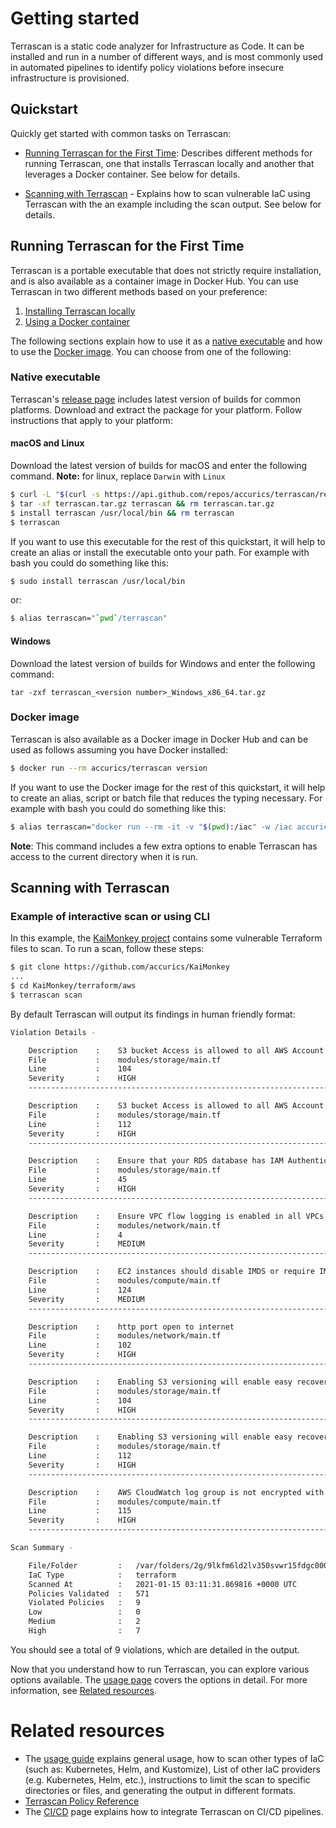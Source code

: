 # Getting started

Terrascan is a static code analyzer for Infrastructure as Code. It can be installed and run in a number of different ways, and is most commonly used in automated pipelines to identify policy violations before insecure infrastructure is provisioned.

## Quickstart

Quickly get started with common tasks on Terrascan:

- [Running Terrascan for the First Time](#running-terrascan-for-the-first-time): Describes different methods for running Terrascan, one that installs Terrascan locally and another that leverages a Docker container. See  below for details.

- [Scanning with Terrascan](#scanning-with-terrascan) - Explains how to scan vulnerable IaC using Terrascan with the an example including the scan output. See  below for details.

## Running Terrascan for the First Time

Terrascan is a portable executable that does not strictly require installation, and is also available as a container image in Docker Hub. You can use Terrascan in two different methods based on your preference:

1. [Installing Terrascan locally](#Native_executable)
2. [Using a Docker container](#Using_Docker)

The following sections explain how to use it as a [native executable](#native-executable) and how to use the [Docker image](#docker-image). You can choose from one of the following:

### Native executable
Terrascan's [release page](https://github.com/accurics/terrascan/releases) includes latest version of builds for common platforms.  Download and extract the package for your platform. Follow instructions that apply to your platform:

#### macOS and Linux
Download the latest version of builds for macOS and enter the following command.
**Note:** for linux, replace `Darwin` with `Linux`


``` Bash
$ curl -L "$(curl -s https://api.github.com/repos/accurics/terrascan/releases/latest | grep -o -E "https://.+?_Darwin_x86_64.tar.gz")" > terrascan.tar.gz
$ tar -xf terrascan.tar.gz terrascan && rm terrascan.tar.gz
$ install terrascan /usr/local/bin && rm terrascan
$ terrascan
```

If you want to use this executable for the rest of this quickstart, it will help to create an alias or install the executable onto your path. For example with bash you could do something like this:

``` Bash
$ sudo install terrascan /usr/local/bin
```

or:

``` Bash
$ alias terrascan="`pwd`/terrascan"
```
#### Windows

Download the latest version of builds for Windows and enter the following command:

```
tar -zxf terrascan_<version number>_Windows_x86_64.tar.gz
```

### Docker image
Terrascan is also available as a Docker image in Docker Hub and can be used as follows assuming you have Docker installed:

``` Bash
$ docker run --rm accurics/terrascan version
```

If you want to use the Docker image for the rest of this quickstart, it will help to create an alias, script or batch file that reduces the typing necessary.  For example with bash you could do something like this:

``` Bash
$ alias terrascan="docker run --rm -it -v "$(pwd):/iac" -w /iac accurics/terrascan"
```

**Note**: This command includes a few extra options to enable Terrascan has access to the current directory when it is run.

## Scanning with Terrascan

### Example of interactive scan or using CLI


In this example, the [KaiMonkey project](https://github.com/accurics/KaiMonkey) contains some vulnerable Terraform files to scan. To run a scan, follow these steps:

``` Bash
$ git clone https://github.com/accurics/KaiMonkey
...
$ cd KaiMonkey/terraform/aws
$ terrascan scan
```

By default Terrascan will output its findings in human friendly format:

``` sh
Violation Details -

	Description    :	S3 bucket Access is allowed to all AWS Account Users.
	File           :	modules/storage/main.tf
	Line           :	104
	Severity       :	HIGH
	-----------------------------------------------------------------------

	Description    :	S3 bucket Access is allowed to all AWS Account Users.
	File           :	modules/storage/main.tf
	Line           :	112
	Severity       :	HIGH
	-----------------------------------------------------------------------

	Description    :	Ensure that your RDS database has IAM Authentication enabled.
	File           :	modules/storage/main.tf
	Line           :	45
	Severity       :	HIGH
	-----------------------------------------------------------------------

	Description    :	Ensure VPC flow logging is enabled in all VPCs
	File           :	modules/network/main.tf
	Line           :	4
	Severity       :	MEDIUM
	-----------------------------------------------------------------------

	Description    :	EC2 instances should disable IMDS or require IMDSv2
	File           :	modules/compute/main.tf
	Line           :	124
	Severity       :	MEDIUM
	-----------------------------------------------------------------------

	Description    :	http port open to internet
	File           :	modules/network/main.tf
	Line           :	102
	Severity       :	HIGH
	-----------------------------------------------------------------------

	Description    :	Enabling S3 versioning will enable easy recovery from both unintended user actions, like deletes and overwrites
	File           :	modules/storage/main.tf
	Line           :	104
	Severity       :	HIGH
	-----------------------------------------------------------------------

	Description    :	Enabling S3 versioning will enable easy recovery from both unintended user actions, like deletes and overwrites
	File           :	modules/storage/main.tf
	Line           :	112
	Severity       :	HIGH
	-----------------------------------------------------------------------

	Description    :	AWS CloudWatch log group is not encrypted with a KMS CMK
	File           :	modules/compute/main.tf
	Line           :	115
	Severity       :	HIGH
	-----------------------------------------------------------------------

Scan Summary -

	File/Folder         :	/var/folders/2g/9lkfm6ld2lv350svwr15fdgc0000gn/T/x9wqg4/terraform/aws
	IaC Type            :	terraform
	Scanned At          :	2021-01-15 03:11:31.869816 +0000 UTC
	Policies Validated  :	571
	Violated Policies   :	9
	Low                 :	0
	Medium              :	2
	High                :	7
```

You should see a total of 9 violations, which are detailed in the output.

Now that you understand how to run Terrascan, you can explore various options available. The [usage page](./usage.md) covers the options in detail. For more information, see [Related resources](#related_resources).

# Related resources

* The [usage guide](./usage.md) explains general usage, how to scan other types of IaC (such as: Kubernetes, Helm, and Kustomize), List of other IaC providers (e.g. Kubernetes, Helm, etc.), instructions to limit the scan to specific directories or files, and generating the output in different formats.
* [Terrascan Policy Reference](../policies.md)
* The [CI/CD](../cicd.md) page explains how to integrate Terrascan on CI/CD pipelines.
